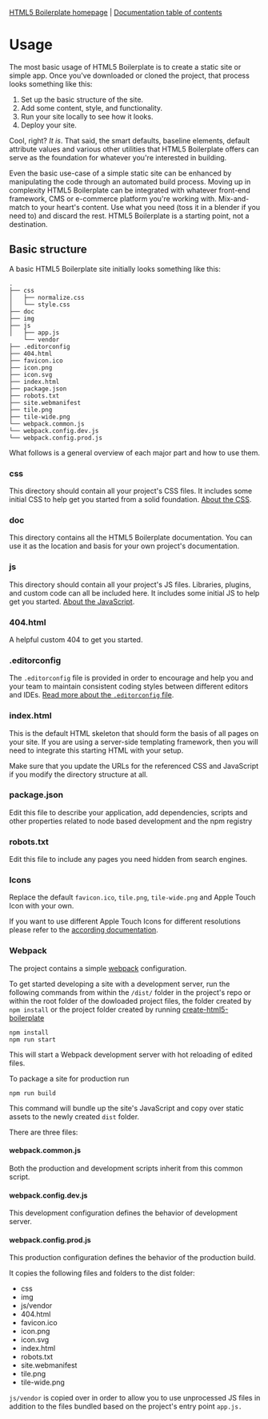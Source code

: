 [HTML5 Boilerplate homepage](https://html5boilerplate.com/) | [Documentation
table of contents](TOC.md)

# Usage

The most basic usage of HTML5 Boilerplate is to create a static site or simple
app. Once you've downloaded or cloned the project, that process looks something
like this:

1. Set up the basic structure of the site.
2. Add some content, style, and functionality.
3. Run your site locally to see how it looks.
4. Deploy your site.

Cool, right? _It is_. That said, the smart defaults, baseline elements, default
attribute values and various other utilities that HTML5 Boilerplate offers can
serve as the foundation for whatever you're interested in building.

Even the basic use-case of a simple static site can be enhanced by manipulating
the code through an automated build process. Moving up in complexity HTML5
Boilerplate can be integrated with whatever front-end framework, CMS or
e-commerce platform you're working with. Mix-and-match to your heart's content.
Use what you need (toss it in a blender if you need to) and discard the rest.
HTML5 Boilerplate is a starting point, not a destination.

## Basic structure

A basic HTML5 Boilerplate site initially looks something like this:

```
.
├── css
│   ├── normalize.css
│   └── style.css
├── doc
├── img
├── js
│   ├── app.js
    └── vendor
├── .editorconfig
├── 404.html
├── favicon.ico
├── icon.png
├── icon.svg
├── index.html
├── package.json
├── robots.txt
├── site.webmanifest
├── tile.png
├── tile-wide.png
└── webpack.common.js
└── webpack.config.dev.js
└── webpack.config.prod.js
```

What follows is a general overview of each major part and how to use them.

### css

This directory should contain all your project's CSS files. It includes some
initial CSS to help get you started from a solid foundation. [About the
CSS](css.md).

### doc

This directory contains all the HTML5 Boilerplate documentation. You can use it
as the location and basis for your own project's documentation.

### js

This directory should contain all your project's JS files. Libraries, plugins,
and custom code can all be included here. It includes some initial JS to help
get you started. [About the JavaScript](js.md).

### 404.html

A helpful custom 404 to get you started.

### .editorconfig

The `.editorconfig` file is provided in order to encourage and help you and your
team to maintain consistent coding styles between different editors and IDEs.
[Read more about the `.editorconfig` file](misc.md#editorconfig).

### index.html

This is the default HTML skeleton that should form the basis of all pages on
your site. If you are using a server-side templating framework, then you will
need to integrate this starting HTML with your setup.

Make sure that you update the URLs for the referenced CSS and JavaScript if you
modify the directory structure at all.

### package.json

Edit this file to describe your application, add dependencies, scripts and
other properties related to node based development and the npm registry

### robots.txt

Edit this file to include any pages you need hidden from search engines.

### Icons

Replace the default `favicon.ico`, `tile.png`, `tile-wide.png` and Apple Touch
Icon with your own.

If you want to use different Apple Touch Icons for different resolutions please
refer to the [according documentation](extend.md#apple-touch-icons).

### Webpack

The project contains a simple [webpack](https://webpack.js.org/) configuration.

To get started developing a site with a development server, run the following
commands from within the `/dist/` folder in the project's repo or within the
root folder of the dowloaded project files, the folder created by `npm install`
or the project folder created by running [create\-html5\-boilerplate](https://github.com/h5bp/create-html5-boilerplate)

```
npm install
npm run start
```

This will start a Webpack development server with hot reloading of edited files.

To package a site for production run

```
npm run build
```

This command will bundle up the site's JavaScript and copy over static assets to
the newly created `dist` folder.

There are three files:

#### webpack.common.js

Both the production and development scripts inherit from this common script.

#### webpack.config.dev.js

This development configuration defines the behavior of development server.

#### webpack.config.prod.js

This production configuration defines the behavior of the production build.

It copies the following files and folders to the dist folder:

- css
- img
- js/vendor
- 404.html
- favicon.ico
- icon.png
- icon.svg
- index.html
- robots.txt
- site.webmanifest
- tile.png
- tile-wide.png

`js/vendor` is copied over in order to allow you to use unprocessed JS files
in addition to the files bundled based on the project's entry point `app.js.`
